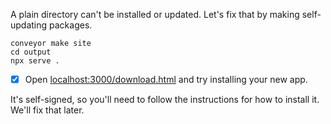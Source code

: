 A plain directory can't be installed or updated. Let's fix that by making self-updating packages.

```shell
conveyor make site
cd output
npx serve .
```

* [x] Open [localhost:3000/download.html](http://localhost:3000/download.html) and try installing your new app.

It's self-signed, so you'll need to follow the instructions for how to install it. We'll fix that later.
